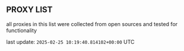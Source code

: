 ## PROXY LIST

all proxies in this list were collected from open sources and tested for functionality

last update: `2025-02-25 10:19:40.814102+00:00` UTC
